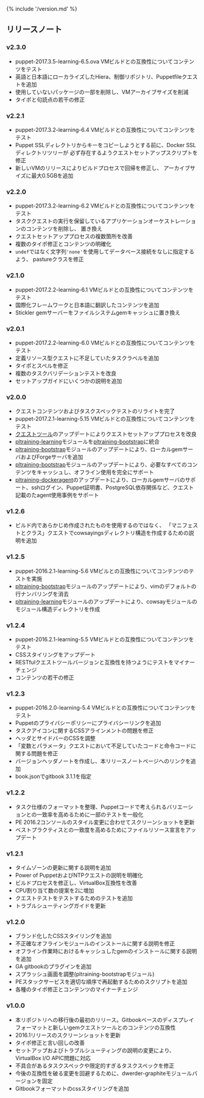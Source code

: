 {% include '/version.md' %}

## リリースノート

### v2.3.0
  * puppet-2017.3.5-learning-6.5.ova VMビルドとの互換性についてコンテンツをテスト
  * 英語と日本語にローカライズしたHiera、制御リポジトリ、Puppetfileクエストを追加
  * 使用していないパッケージの一部を削除し、VMアーカイブサイズを削減
  * タイポと句読点の若干の修正

### v2.2.1
  * puppet-2017.3.2-learning-6.4 VMビルドとの互換性についてコンテンツをテスト
  * Puppet SSLディレクトリからキーをコピーしようとする前に、Docker SSLディレクトリツリーが
    必ず存在するようクエストセットアップスクリプトを修正
  * 新しいVMのリリースによりビルドプロセスで回帰を修正し、
    アーカイブサイズに最大0.5GBを追加

### v2.2.0
  * puppet-2017.3.2-learning-6.2 VMビルドとの互換性についてコンテンツをテスト
  * タスククエストの実行を保留しているアプリケーションオーケストレーションのコンテンツを削除し、
    置き換え
  * クエストセットアッププロセスの複数箇所を改善
  * 複数のタイポ修正とコンテンツの明確化
  * `undef`ではなく文字列`'none'`を使用してデータベース接続をなしに指定するよう、
    pastureクラスを修正

### v2.1.0
  * puppet-2017.2.2-learning-6.1 VMビルドとの互換性についてコンテンツをテスト
  * 国際化フレームワークと日本語に翻訳したコンテンツを追加
  * Stickler gemサーバーをファイルシステムgemキャッシュに置き換え

### v2.0.1
  * puppet-2017.2.2-learning-6.0 VMビルドとの互換性についてコンテンツをテスト
  * 定義リソース型クエストに不足していたタスクラベルを追加
  * タイポとスペルを修正
  * 複数のタスクバリデーションテストを改良
  * セットアップガイドにいくつかの説明を追加

### v2.0.0
  * クエストコンテンツおよびタスクスペックテストのリライトを完了
  * puppet-2017.2.1-learning-5.15 VMビルドとの互換性についてコンテンツをテスト
  * [クエストツール](https://github.com/puppetlabs/quest)のアップデートによりクエストセットアッププロセスを改良
  * [pltraining-learning](https://github.com/puppetlabs/pltraining-learning)モジュールを[pltraining-bootstrap](https://github.com/puppetlabs/pltraining-bootstrap)に統合
  * [pltraining-bootstrap](https://github.com/puppetlabs/pltraining-bootstrap)モジュールのアップデートにより、ローカルgemサーバおよびForgeサーバを追加
  * [pltraining-bootstrap](https://github.com/puppetlabs/pltraining-bootstrap)モジュールのアップデートにより、必要なすべてのコンテンツをキャッシュし、オフライン使用を完全にサポート
  * [pltraining-dockeragent](https://github.com/puppetlabs/pltraining-dockeragent)のアップデートにより、ローカルgemサーバのサポート、sshログイン、Puppet証明書、PostgreSQL依存関係など、クエスト記載のたagent使用事例をサポート

### v1.2.6
  * ビルド内であらかじめ作成されたものを使用するのではなく、
    「マニフェストとクラス」クエストでcowsayingsディレクトリ構造を作成するための説明を追加

### v1.2.5
  * puppet-2016.2.1-learning-5.6 VMビルとの互換性についてコンテンツのテストを実施
  * [pltraining-bootstrap](https://github.com/puppetlabs/pltraining-bootstrap)モジュールのアップデートにより、vimのデフォルトの行ナンバリングを消去
  * [pltraining-learning](https://github.com/puppetlabs/pltraining-learning)モジュールのアップデートにより、cowsayモジュールのモジュール構造ディレクトリを作成

### v1.2.4
  * puppet-2016.2.1-learning-5.5 VMビルドとの互換性についてコンテンツをテスト
  * CSSスタイリングをアップデート
  * RESTfulクエストツールバージョンと互換性を持つようにテストをマイナーチェンジ
  * コンテンツの若干の修正

### v1.2.3
  * puppet-2016.2.0-learning-5.4 VMビルドとの互換性についてコンテンツをテスト
  * Puppetのプライバシーポリシーにプライバシーリンクを追加
  * タスクアイコンに関するCSSアラインメントの問題を修正
  * ヘッダとサイドバーのCSSを調整
  * 「変数とパラメータ」クエストにおいて不足していたコードと命令コードに関する問題を修正
  * バージョンヘッダノートを作成し、本リリースノートページへのリンクを追加
  * book.jsonでgitbook 3.1.1を指定

### v1.2.2
  * タスク仕様のフォーマットを整理、Puppetコードで考えられるバリエーションとの一致率を高めるために一部のテストを一般化
  * PE 2016.2コンソールのスタイル変更に合わせてスクリーンショットを更新 
  * ベストプラクティスとの一致度を高めるためにファイルリソース宣言をアップデート

### v1.2.1
  * タイムゾーンの更新に関する説明を追加
  * Power of PuppetおよびNTPクエストの説明を明確化
  * ビルドプロセスを修正し、VirtualBox互換性を改善
  * CPU割り当て数の提案を2に増加
  * クエストテストをテストするためのテストを追加
  * トラブルシューティングガイドを更新

### v1.2.0
  * ブランド化したCSSスタイリングを追加
  * 不正確なオフラインモジュールのインストールに関する説明を修正
  * オフライン作業時におけるキャッシュしたgemのインストールに関する説明を追加
  * GA gitbookのプラグインを追加
  * スプラッシュ画面を調整(pltraining-bootstrapモジュール)
  * PEスタックサービスを適切な順序で再起動するためのスクリプトを追加
  * 各種のタイポ修正とコンテンツのマイナーチェンジ

### v1.0.0
  * 本リポジトリへの移行後の最初のリリース。Gitbookベースのディスプレイフォーマットと新しいgemクエストツールとのコンテンツの互換性
  * 2016.1リリースのスクリーンショットを更新
  * タイポ修正と言い回しの改善
  * セットアップおよびトラブルシューティングの説明の変更により、VirtualBox I/O APIC問題に対応
  * 不具合があるタスクスペックや限定的すぎるタスクスペックを修正
  * 今後の互換性を破る変更を回避するために、dwerder-graphiteモジュールバージョンを固定
  * Gitbookフォーマットのcssスタイリングを追加
